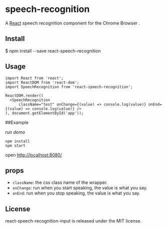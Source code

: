 # speech-recognition

A [React](https://facebook.github.io/react/) speech recognition component for the Chrome Browser .

## Install

$ npm install --save react-speech-recognition

## Usage

```
import React from 'react';
import ReactDOM from 'react-dom';
import SpeechRecognition from 'react-speech-recognition';

ReactDOM.render((
  <SpeechRecognition
      className="test" onChange={(value) => console.log(value)} onEnd={(value) => console.log(value)} />
), document.getElementById('app'));

```

##Example

*run demo*

```
npm install
npm start
```
open [http://localhost:8080/](http://localhost:8080/)

## props

* `className`: the css class name of the wrapper.
* `onChange`: run when you start speaking, the value is what you say.
* `onEnd`: run when you stop speaking, the value is what you say.

## License

react-speech-recognition-input is released under the MIT license.
